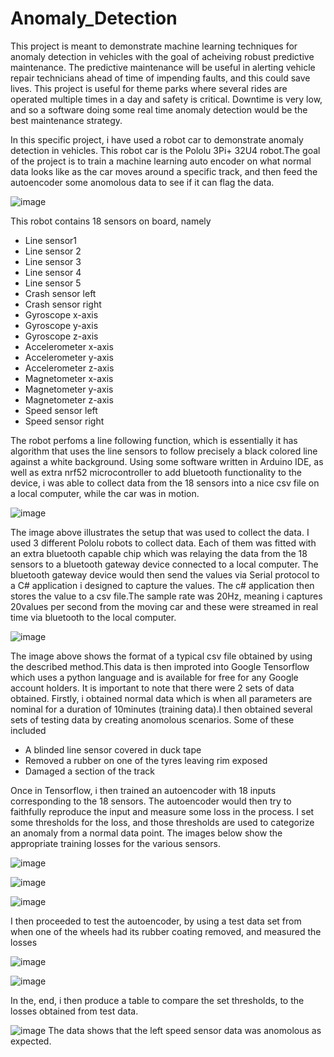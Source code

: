 # Anomaly_Detection
This project is meant to demonstrate machine learning techniques for anomaly detection in vehicles
with the goal of acheiving robust predictive maintenance. The predictive maintenance will be useful 
in alerting vehicle repair technicians ahead of time of impending faults, and this could save lives. 
This project is useful for theme parks where several rides are operated multiple times in a day and 
safety is critical. Downtime is very low, and so a software doing some real time anomaly detection
would be the best maintenance strategy.

In this specific project, i have used a robot car to demonstrate anomaly detection in vehicles. This
robot car is the Pololu 3Pi+ 32U4 robot.The goal of the project is to train a machine learning auto encoder
on what normal data looks like as the car moves around a specific track, and then feed the autoencoder some
anomolous data to see if it can flag the data. 

![image](https://user-images.githubusercontent.com/31663476/144352296-b9932a4b-7978-4f8f-963b-809c3642a9be.png)

This robot contains 18 sensors on board, namely

- Line sensor1
- Line sensor 2
- Line sensor 3
- Line sensor 4
- Line sensor 5
- Crash sensor left
- Crash sensor right
- Gyroscope x-axis
- Gyroscope y-axis
- Gyroscope z-axis
- Accelerometer x-axis
- Accelerometer y-axis
- Accelerometer z-axis
- Magnetometer x-axis
- Magnetometer y-axis
- Magnetometer z-axis
- Speed sensor left
- Speed sensor right

The robot perfoms a line following function, which is essentially it has algorithm that uses
the line sensors to follow precisely a black colored line against a white background. Using 
some software written in Arduino IDE, as well as extra nrf52 microcontroller to add bluetooth
functionality to the device, i was able to collect data from the 18 sensors into a nice csv file
on a local computer, while the car was in motion. 

![image](https://user-images.githubusercontent.com/31663476/144353558-7d0b5e4a-b9ee-47e3-93de-326604ddb238.png)

The image above illustrates the setup that was used to collect the data. I used 3 different Pololu robots to
collect data. Each of them was fitted with an extra bluetooth capable chip which was relaying the data from 
the 18 sensors to a bluetooth gateway device connected to a local computer. The bluetooth gateway device would 
then send the values via Serial protocol to a C# application i designed to capture the values. The c# application 
then stores the value to a csv file.The sample rate was 20Hz, meaning i captures 20values per second from the 
moving car and these were streamed in real time via bluetooth to the local computer.

![image](https://user-images.githubusercontent.com/31663476/144354373-74fc990e-2bcf-4995-93b3-e9f0c70e7324.png)

The image above shows the format of a typical csv file obtained by using the described method.This data 
is then improted into Google Tensorflow which uses a python language and is available for free for any 
Google account holders. It is important to note that there were 2 sets of data obtained. Firstly, i 
obtained normal data which is when all parameters are nominal for a duration of 10minutes (training data).I then
obtained several sets of testing data by creating anomolous scenarios. Some of these included

- A blinded line sensor covered in duck tape
- Removed a rubber on one of the tyres leaving rim exposed
- Damaged a section of the track 

Once in Tensorflow, i then trained an autoencoder with 18 inputs corresponding to 
the 18 sensors. The autoencoder would then try to faithfully reproduce the 
input and measure some loss in the process. I set some thresholds for the loss, 
and those thresholds are used to categorize an anomaly from a normal data point. 
The images below show the appropriate training losses for the various sensors.

![image](https://user-images.githubusercontent.com/31663476/144355720-672883d2-d4e9-4245-a7db-a4a8a820b096.png)

![image](https://user-images.githubusercontent.com/31663476/144355897-8ca08743-f699-4e07-a4a2-314c7bf2b31d.png)

![image](https://user-images.githubusercontent.com/31663476/144355948-d282be12-8c8d-4a59-b581-5c84e9c9f99f.png)

I then proceeded to test the autoencoder, by using a test data set from when one of the wheels had its rubber
coating removed, and measured the losses

![image](https://user-images.githubusercontent.com/31663476/144356201-9172e279-deac-444f-9411-8bbe5c04cff5.png)

![image](https://user-images.githubusercontent.com/31663476/144356474-cac93d76-eac0-4896-a0ff-4a59f1e957d7.png)

In the, end, i then produce a table to compare the set thresholds, to the losses obtained from test data.

![image](https://user-images.githubusercontent.com/31663476/144356726-0e1af829-f418-4f63-8eae-91a93bf64e8c.png)
The data shows that the left speed sensor data was anomolous as expected. 




